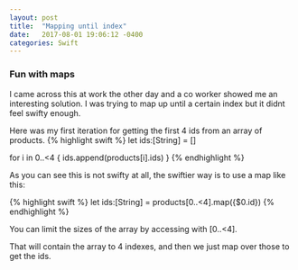 ```yaml
---
layout: post
title:  "Mapping until index"
date:   2017-08-01 19:06:12 -0400
categories: Swift
---
```

### Fun with maps

I came across this at work the other day and a co worker showed me an interesting solution.  I was trying to map up until a certain index but it didnt feel swifty enough.


Here was my first iteration for getting the first 4 ids from an array of products.
{% highlight swift %}
let ids:[String] = []

for i in 0..<4 {
    ids.append(products[i].ids)
}
{% endhighlight %}

As you can see this is not swifty at all,  the swiftier way is to use a map like this:

{% highlight swift %}
let ids:[String] = products[0..<4].map({$0.id})
{% endhighlight %}

You can limit the sizes of the array by accessing with [0..<4].

That will contain the array to 4 indexes, and then we just map over those to get the ids.
